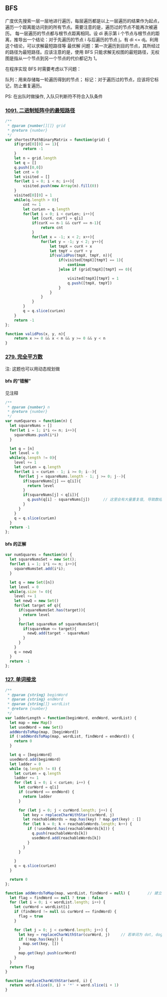 ## BFS
广度优先搜索一层一层地进行遍历，每层遍历都是以上一层遍历的结果作为起点，遍历一个距离能访问到的所有节点。需要注意的是，遍历过的节点不能再次被遍历。
每一层遍历的节点都与根节点距离相同。设 di 表示第 i 个节点与根节点的距离，推导出一个结论：对于先遍历的节点 i 与后遍历的节点 j，有 di <= dj。利用这个结论，可以求解最短路径等 最优解 问题：第一次遍历到目的节点，其所经过的路径为最短路径。应该注意的是，使用 BFS 只能求解无权图的最短路径，无权图是指从一个节点到另一个节点的代价都记为 1。

在程序实现 BFS 时需要考虑以下问题：

队列：用来存储每一轮遍历得到的节点；
标记：对于遍历过的节点，应该将它标记，防止重复遍历。

PS: 在出队时做操作, 入队只判断符不符合入队条件



### [1091. 二进制矩阵中的最短路径](https://leetcode-cn.com/problems/shortest-path-in-binary-matrix/)

~~~javascript
/**
 * @param {number[][]} grid
 * @return {number}
 */
var shortestPathBinaryMatrix = function(grid) {
    if(grid[0][0] == 1){
        return -1
    }
    let n = grid.length
    let q = []
    q.push([0,0])
    let cnt = 0
    let visited = []
    for(let i = 0; i < n; i++){
        visited.push(new Array(n).fill(0))
    }
    visited[0][0] = 1
    while(q.length > 0){
        cnt += 1
        let curLen = q.length
        for(let i = 0; i < curLen; i++){
            let [curX, curY] = q[i]
            if(curX == n-1 && curY == n-1){
                return cnt
            }
            for(let x = -1; x < 2; x++){
                for(let y = -1; y < 2; y++){
                    let tmpX = curX + x 
                    let tmpY = curY + y 
                    if(validPos(tmpX, tmpY, n)){
                        if(visited[tmpX][tmpY] == 1){
                            continue
                        }else if (grid[tmpX][tmpY] == 0){

                            visited[tmpX][tmpY] = 1
                            q.push([tmpX, tmpY])
                        }
                    }
                }
            }
        }
        q = q.slice(curLen)
    }
    return -1
};

function validPos(x, y, n){
    return x >= 0 && x < n && y >= 0 && y < n
}
~~~



### [279. 完全平方数](https://leetcode-cn.com/problems/perfect-squares/)

注: 这题也可以用动态规划做

#### bfs 的”错解”

见注释

~~~javascript
/**
 * @param {number} n
 * @return {number}
 */
var numSquares = function(n) {
  let squareNums = []
  for(let i = 1; i*i <= n; i++){
    squareNums.push(i*i)
  }

  let q = [n]
  let level = 0
  while(q.length != 0){
    level += 1
    let curLen = q.length
    for(let i = curLen - 1; i >= 0; i--){
      for(let j = squareNums.length - 1; j >= 0; j--){
        if(squareNums[j] == q[i]){
          return level
        }
        if(squareNums[j] < q[i]){
          q.push(q[i] - squareNums[j])		// 这里会有大量重复值, 导致数组过大, 内存爆炸, 如果没有上面的逆序遍历, 通不过 leetcode
        }
      }
    }
    q = q.slice(curLen)
  }
  return -1
};
~~~



#### bfs 的正解

~~~javascript
var numSquares = function(n) {
  let squareNumsSet = new Set();
  for(let i = 1; i*i <= n; i++){
    squareNumsSet.add(i*i);
  }

  let q = new Set([n])
  let level = 0
  while(q.size != 0){
    level += 1
    let newQ = new Set()
    for(let target of q){
      if(squareNumsSet.has(target)){
        return level
      }
      for(let squareNum of squareNumsSet){
        if(squareNum <= target){
          newQ.add(target - squareNum)
        }
      }
    }
    q = newQ
  }
  return -1
};
~~~



### [127. 单词接龙](https://leetcode-cn.com/problems/word-ladder/)

~~~javascript
/**
 * @param {string} beginWord
 * @param {string} endWord
 * @param {string[]} wordList
 * @return {number}
 */
var ladderLength = function(beginWord, endWord, wordList) {
  let map = new Map()
  let usedWord = new Set()
  addWordsToMap(map, [beginWord])
  if (!addWordsToMap(map, wordList, findWord = endWord)) {
    return 0
  }

  let q = [beginWord]
  usedWord.add(beginWord)
  let ladder = 0
  while (q.length != 0) {
    let curLen = q.length
    ladder += 1
    for (let i = 0; i < curLen; i++) {
      let curWord = q[i]
      if (curWord == endWord) {
        return ladder
      }

      for (let j = 0; j < curWord.length; j++) {
        let key = replaceCharWithStar(curWord, j)
        let reachableWords = map.has(key) ? map.get(key) : []
        for (let k = 0; k < reachableWords.length; k++) {
          if (!usedWord.has(reachableWords[k])) {
            q.push(reachableWords[k])
            usedWord.add(reachableWords[k])
          }
        }
      }
      
    }
    q = q.slice(curLen)
  }

  return 0
};

function addWordsToMap(map, wordList, findWord = null) {		// 建立可达单词的 map
  let flag = findWord == null ? true : false
  for (let i = 0; i < wordList.length; i++) {
    let curWord = wordList[i]
    if (findWord != null && curWord == findWord) {
      flag = true
    }

    for (let j = 0; j < curWord.length; j++) {
      let key = replaceCharWithStar(curWord, j)		// 若单词为 dot, dog, 则同在 key='do*'下, 表示他们互相可达
      if (!map.has(key)) {
        map.set(key, [])
      }
      map.get(key).push(curWord)
    }
  }
  return flag
}

function replaceCharWithStar(word, i) {
  return word.slice(0, i) + '*' + word.slice(i + 1)
}
~~~





